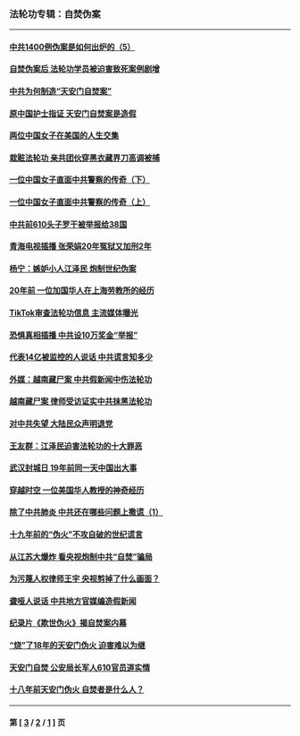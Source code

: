### 法轮功专辑：自焚伪案
---
#### [中共1400例伪案是如何出炉的（5）](../../pages/nf5562/n13226831.md?03220430) 
#### [自焚伪案后 法轮功学员被迫害致死案例剧增](../../pages/nf5562/n13190600.md?03220430) 
#### [中共为何制造“天安门自焚案”](../../pages/nf5562/n13183270.md?03220430) 
#### [原中国护士指证 天安门自焚案是造假](../../pages/nf5562/n13172289.md?03220430) 
#### [两位中国女子在美国的人生交集](../../pages/nf5562/n13156138.md?03220430) 
#### [栽赃法轮功 亲共团伙穿黑衣藏界刀高调被捕](../../pages/nf5562/n13073780.md?03220430) 
#### [一位中国女子直面中共警察的传奇（下）](../../pages/nf5562/n12989706.md?03220430) 
#### [一位中国女子直面中共警察的传奇（上）](../../pages/nf5562/n12985072.md?03220430) 
#### [中共前610头子罗干被举报给38国](../../pages/nf5562/n12975419.md?03220430) 
#### [青海电视插播 张荣娟20年冤狱又加刑2年](../../pages/nf5562/n12738166.md?03220430) 
#### [杨宁：嫉妒小人江泽民 炮制世纪伪案](../../pages/nf5562/n12724108.md?03220430) 
#### [20年前 一位加国华人在上海劳教所的经历](../../pages/nf5562/n12707932.md?03220430) 
#### [TikTok审查法轮功信息 主流媒体曝光](../../pages/nf5562/n12362336.md?03220430) 
#### [恐惧真相插播 中共设10万奖金“举报”](../../pages/nf5562/n12306396.md?03220430) 
#### [代表14亿被监控的人说话 中共谎言知多少](../../pages/nf5562/n12297484.md?03220430) 
#### [外媒：越南藏尸案 中共假新闻中伤法轮功](../../pages/nf5562/n12264411.md?03220430) 
#### [越南藏尸案 律师受访证实中共抹黑法轮功](../../pages/nf5562/n12261878.md?03220430) 
#### [对中共失望 大陆民众声明退党](../../pages/nf5562/n12187315.md?03220430) 
#### [王友群：江泽民迫害法轮功的十大罪恶](../../pages/nf5562/n12169074.md?03220430) 
#### [武汉封城日 19年前同一天中国出大事](../../pages/nf5562/n12150901.md?03220430) 
#### [穿越时空  一位美国华人教授的神奇经历](../../pages/nf5562/n12097460.md?03220430) 
#### [除了中共肺炎 中共还在哪些问题上撒谎（1）](../../pages/nf5562/n11955770.md?03220430) 
#### [十九年前的“伪火”不攻自破的世纪谎言](../../pages/nf5562/n11813238.md?03220430) 
#### [从江苏大爆炸 看央视炮制中共“自焚”骗局](../../pages/nf5562/n11140275.md?03220430) 
#### [为污蔑人权律师王宇 央视剪掉了什么画面？](../../pages/nf5562/n11130142.md?03220430) 
#### [聋哑人说话 中共地方官媒编造假新闻](../../pages/nf5562/n11006067.md?03220430) 
#### [纪录片《欺世伪火》揭自焚案内幕](../../pages/nf5562/n11002664.md?03220430) 
#### [“烧”了18年的天安门伪火 迫害难以为继](../../pages/nf5562/n10996660.md?03220430) 
#### [天安门自焚 公安局长军人610官员道实情](../../pages/nf5562/n10997098.md?03220430) 
#### [十八年前天安门伪火 自焚者是什么人？](../../pages/nf5562/n10996556.md?03220430) 

---
#### 第 [ [3](./3.md?03220430) / [2](./2.md?03220430) / [1](./1.md?03220430) ] 页
